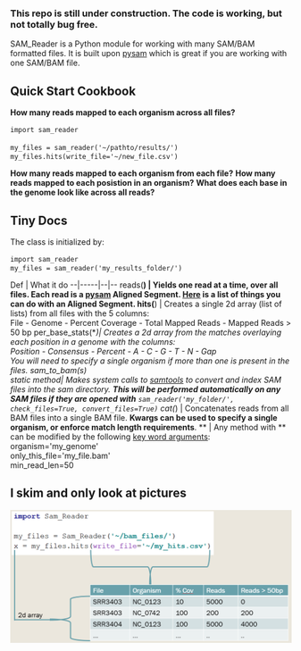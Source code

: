 
### This repo is still under construction. The code is working, but not totally bug free.

SAM_Reader is a Python module for working with many SAM/BAM formatted files. It is built upon [pysam](https://pysam.readthedocs.io/en/latest/api.html) which is great if you are working with one SAM/BAM file. 

## Quick Start Cookbook
**How many reads mapped to each organism across all files?**
```
import sam_reader

my_files = sam_reader('~/pathto/results/')
my_files.hits(write_file='~/new_file.csv')
```
**How many reads mapped to each organism from each file?**
**How many reads mapped to each posistion in an organism?**
**What does each base in the genome look like across all reads?**

## Tiny Docs 
 The class is initialized by: 
```
import sam_reader
my_files = sam_reader('my_results_folder/')
```
 Def |  What it do
--|-----|--|--
reads(**) | Yields one read at a time, over all files. Each read is a [pysam](https://pysam.readthedocs.io/en/latest/index.html) Aligned Segment.  [Here](http://pysam.readthedocs.io/en/latest/api.html#pysam.AlignedSegment) is a list of things you can do with an Aligned Segment.
 hits(**)  | Creates a single 2d array (list of lists) from all files with the 5 columns:<br>File - Genome - Percent Coverage - Total Mapped Reads - Mapped Reads > 50 bp
 per_base_stats(**)| Creates a 2d array from the matches overlaying each position in a genome with the columns:<br>Position - Consensus - Percent - A - C - G - T - N - Gap<br>**You will need to specify a single organism if more than one is present in the files.*
  sam_to_bam(*s*)<br>*static method*| Makes system calls to [samtools](http://www.htslib.org/) to convert and index SAM files into the sam directory. **This will be performed automatically on any SAM files if they are opened with** ```sam_reader('my_folder/', check_files=True, convert_files=True)```
  cat(**) | Concatenates reads from all BAM files into a single BAM file. **Kwargs can be used to specify a single organism, or enforce match length requirements**.
  ** | Any method with ** can be modified by the following [key word arguments](https://docs.python.org/3/tutorial/controlflow.html#keyword-arguments):<br>organism='my_genome'<br>only_this_file='my_file.bam'<br>min_read_len=50

 
 

## I skim and only look at pictures
![readerhits](/test_files/sam_reader.hits.png)
